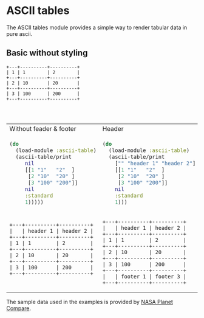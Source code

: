 # ASCII tables


The ASCII tables module provides a simple way to render tabular data in pure ascii.


## Basic without styling

<table>
<tr>
<td>Without feader & footer</td>
<td>Header</td>
<td>Header & footer</td>
</tr>
<tr>
<td>

```clojure
(do
  (load-module :ascii-table)
  (ascii-table/print 
     nil 
     [[1 "1"   "2"  ] 
      [2 "10"  "20" ] 
      [3 "100" "200"]] 
     nil 
     :standard
     1)))))
``` 

</td>
<td>

```clojure
(do
  (load-module :ascii-table)
  (ascii-table/print 
    ["" "header 1" "header 2"] 
    [[1 "1"   "2"  ] 
     [2 "10"  "20" ] 
     [3 "100" "200"]] 
    nil
    :standard
    1)))
``` 

</td>
<td>

```clojure
(do
  (load-module :ascii-table)
  (ascii-table/print 
    ["" "header 1" "header 2"] 
    [[1 "1"   "2"  ] 
     [2 "10"  "20" ] 
     [3 "100" "200"]] 
    ["" "footer 1" "footer 3"] 
    :standard
    1)))
``` 

</td>
</tr>
<tr>
<td">

```
+---+----------+----------+
| 1 | 1        | 2        |
+---+----------+----------+
| 2 | 10       | 20       |
+---+----------+----------+
| 3 | 100      | 200      |
+---+----------+----------+




```

</td>
<td>

```
+---+----------+----------+
|   | header 1 | header 2 |
+---+----------+----------+
| 1 | 1        | 2        |
+---+----------+----------+
| 2 | 10       | 20       |
+---+----------+----------+
| 3 | 100      | 200      |
+---+----------+----------+


```

</td>
<td>

```
+---+----------+----------+
|   | header 1 | header 2 |
+---+----------+----------+
| 1 | 1        | 2        |
+---+----------+----------+
| 2 | 10       | 20       |
+---+----------+----------+
| 3 | 100      | 200      |
+---+----------+----------+
|   | footer 1 | footer 3 |
+---+----------+----------+
```

</td>
</tr>
</table>
    
























The sample data used in the examples is provided by [NASA Planet Compare](https://solarsystem.nasa.gov/planet-compare/).


